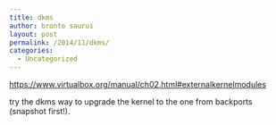 ```yaml
---
title: dkms
author: bronto saurus
layout: post
permalink: /2014/11/dkms/
categories:
  - Uncategorized
---
```

<https://www.virtualbox.org/manual/ch02.html#externalkernelmodules>

try the dkms way to upgrade the kernel to the one from backports (snapshot first!).